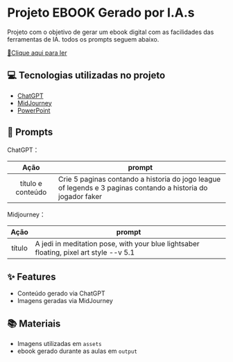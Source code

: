 # Projeto EBOOK Gerado por I.A.s


 Projeto com o objetivo de gerar um ebook digital com as facilidades das ferramentas de IA. todos os prompts
seguem abaixo.

<a href="https://github.com/Sub7espeto/prompts-recipe-to-create-a-ebook/blob/main/A%20Hist%C3%B3ria%20de%20League%20of%20Legends%20e%20Faker.pdf" title="View PDF now"> 📕Clique aqui para ler</a>

## 💻 Tecnologias utilizadas no projeto

- [ChatGPT](https://chat.openai.com/) 
- [MidJourney](https://www.midjourney.com/app/)
- [PowerPoint](https://www.microsoft.com/en/microsoft-365/powerpoint)

## 🧠 Prompts


ChatGPT：

|   Ação   | prompt                                                                                                                                                                                                                                                                         |
| :------: | ------------------------------------------------------------------------------------------------------------------------------------------------------------------------------------------------------------------------------------------------------------------------------ |
|  título e conteúdo  | Crie  5 paginas contando a historia do jogo league of legends e 3 paginas contando a historia do jogador faker                                                       |

Midjourney：

|  Ação  | prompt                                                                                 |
| :----: | -------------------------------------------------------------------------------------- |
| título | A jedi in meditation pose, with your blue lightsaber floating, pixel art style --v 5.1 |

## ✨ Features

- Conteúdo gerado via ChatGPT
- Imagens geradas via MidJourney

## 📚 Materiais

- Imagens utilizadas em `assets`
- ebook gerado durante as aulas em `output`



